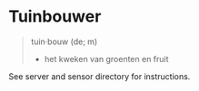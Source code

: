 # Tuinbouwer
> tuin·bouw (de; m)
> - het kweken van groenten en fruit

See server and sensor directory for instructions.
